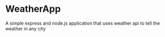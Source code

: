 # WeatherApp
A simple express and node.js application that uses weather api to tell the weather in any city 
